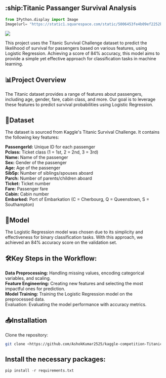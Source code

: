 <h2>:ship:Titanic Passanger Survival Analysis</h2>


```python
from IPython.display import Image
Image(url= "https://static1.squarespace.com/static/5006453fe4b09ef2252ba068/5095eabce4b06cb305058603/5095eabce4b02d37bef4c24c/1352002236895/100_anniversary_titanic_sinking_by_esai8mellows-d4xbme8.jpg")
```




<img src="https://static1.squarespace.com/static/5006453fe4b09ef2252ba068/5095eabce4b06cb305058603/5095eabce4b02d37bef4c24c/1352002236895/100_anniversary_titanic_sinking_by_esai8mellows-d4xbme8.jpg"/>

This project uses the Titanic Survival Challenge dataset to predict the likelihood of survival for passengers based on various features, using Logistic Regression. Achieving a score of 84% accuracy, this model aims to provide a simple yet effective approach for classification tasks in machine learning.

## :bar_chart:Project Overview
The Titanic dataset provides a range of features about passengers, including age, gender, fare, cabin class, and more. Our goal is to leverage these features to predict survival probabilities using Logistic Regression.

## :file_folder:Dataset
The dataset is sourced from Kaggle's Titanic Survival Challenge. It contains the following key features:

<b>PassengerId:</b> Unique ID for each passenger<br>
<b>Pclass:</b> Ticket class (1 = 1st, 2 = 2nd, 3 = 3rd)<br>
<b>Name:</b> Name of the passenger<br>
<b>Sex:</b> Gender of the passenger<br>
<b>Age:</b> Age of the passenger<br>
<b>SibSp:</b> Number of siblings/spouses aboard<br>
<b>Parch:</b> Number of parents/children aboard<br>
<b>Ticket:</b> Ticket number<br>
<b>Fare:</b> Passenger fare<br>
<b>Cabin:</b> Cabin number<br>
<b>Embarked:</b> Port of Embarkation (C = Cherbourg, Q = Queenstown, S = Southampton)<br>

## :robot:Model
The Logistic Regression model was chosen due to its simplicity and effectiveness for binary classification tasks. With this approach, we achieved an 84% accuracy score on the validation set.

## :hammer_and_wrench:Key Steps in the Workflow:
<b>Data Preprocessing:</b> Handling missing values, encoding categorical variables, and scaling.<br>
<b>Feature Engineering:</b> Creating new features and selecting the most impactful ones for prediction.<br>
<b>Model Training:</b> Training the Logistic Regression model on the preprocessed data.<br>
</b>Evaluation:</b> Evaluating the model performance with accuracy metrics.<br>

## :inbox_tray:Installation
Clone the repository:
```bash
git clone <https://github.com/AshokKumar2525/kaggle-competition-Titanic-Survival.git>
```
## Install the necessary packages:
```python
pip install -r requirements.txt
```